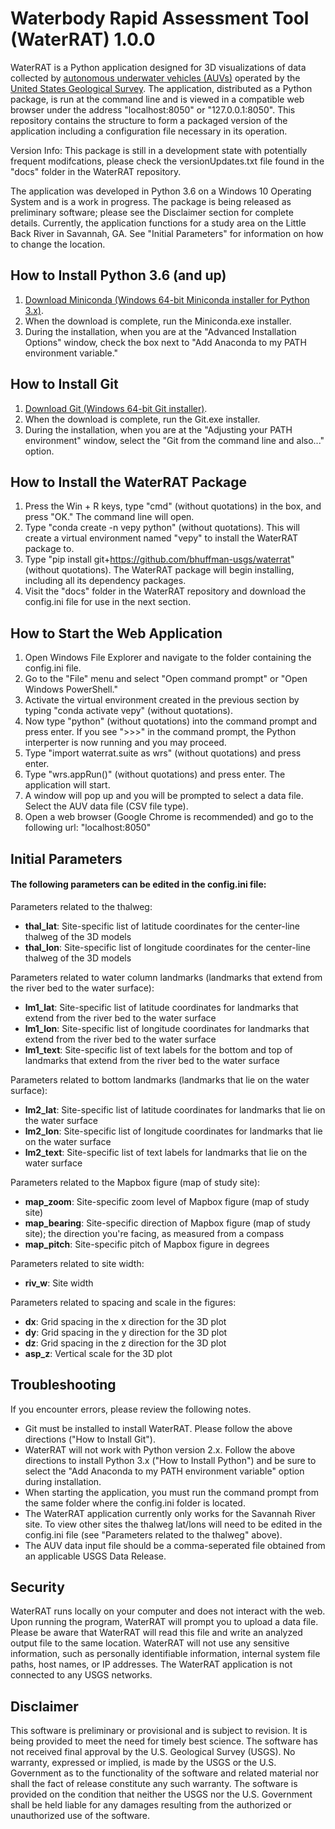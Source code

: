 Waterbody Rapid Assessment Tool (WaterRAT) 1.0.0
===============

WaterRAT is a Python application designed for 3D visualizations of data collected by [autonomous underwater vehicles (AUVs)](https://www.usgs.gov/centers/oki-water/science/autonomous-underwater-vehicles-auv?qt-science_center_objects=0#qt-science_center_objects) operated by the [United States Geological Survey](https://www.usgs.gov/). The application, distributed as a Python package, is run at the command line and is viewed in a compatible web browser under the address "localhost:8050" or "127.0.0.1:8050". This repository contains the structure to form a packaged version of the application including a configuration file necessary in its operation. 

Version Info: This package is still in a development state with potentially frequent modifcations, please check the versionUpdates.txt file found in the "docs" folder in the WaterRAT repository.

The application was developed in Python 3.6 on a Windows 10 Operating System and is a work in progress. The package is being released as preliminary software; please see the Disclaimer section for complete details. Currently, the application functions for a study area on the Little Back River in Savannah, GA. See "Initial Parameters" for information on how to change the location.

## How to Install Python 3.6 (and up)

1. [Download Miniconda (Windows 64-bit Miniconda installer for Python 3.x)](https://conda.io/en/latest/miniconda.html).
2. When the download is complete, run the Miniconda.exe installer. 
3. During the installation, when you are at the "Advanced Installation Options" window, check the box next to "Add Anaconda to my PATH environment variable." 

## How to Install Git

1. [Download Git (Windows 64-bit Git installer)](https://git-scm.com/download/win).
2. When the download is complete, run the Git.exe installer. 
3. During the installation, when you are at the "Adjusting your PATH environment" window, select the "Git from the command line and also..." option.

## How to Install the WaterRAT Package

1. Press the Win + R keys, type "cmd" (without quotations) in the box, and press "OK." The command line will open.
2. Type "conda create -n vepy python" (without quotations).  This will create a virtual environment named "vepy" to install the WaterRAT package to.
3. Type "pip install git+https://github.com/bhuffman-usgs/waterrat" (without quotations).  The WaterRAT package will begin installing, including all its dependency packages.
4. Visit the "docs" folder in the WaterRAT repository and download the config.ini file for use in the next section.

## How to Start the Web Application

1. Open Windows File Explorer and navigate to the folder containing the config.ini file.
2. Go to the "File" menu and select "Open command prompt" or "Open Windows PowerShell."
3. Activate the virtual environment created in the previous section by typing "conda activate vepy" (without quotations).
3. Now type "python" (without quotations) into the command prompt and press enter. If you see ">>>" in the command prompt, the Python interperter is now running and you may proceed.
4. Type "import waterrat.suite as wrs" (without quotations) and press enter.
5. Type "wrs.appRun()" (without quotations) and press enter. The application will start.
6. A window will pop up and you will be prompted to select a data file. Select the AUV data file (CSV file type).
7. Open a web browser (Google Chrome is recommended) and go to the following url: "localhost:8050"

## Initial Parameters

#### The following parameters can be edited in the config.ini file:

Parameters related to the thalweg:

* **thal_lat**: Site-specific list of latitude coordinates for the center-line thalweg of the 3D models
* **thal_lon**: Site-specific list of longitude coordinates for the center-line thalweg of the 3D models

Parameters related to water column landmarks (landmarks that extend from the river bed to the water surface):

* **lm1_lat**: Site-specific list of latitude coordinates for landmarks that extend from the river bed to the water surface
* **lm1_lon**: Site-specific list of longitude coordinates for landmarks that extend from the river bed to the water surface
* **lm1_text**: Site-specific list of text labels for the bottom and top of landmarks that extend from the river bed to the water surface

Parameters related to bottom landmarks (landmarks that lie on the water surface):

* **lm2_lat**: Site-specific list of latitude coordinates for landmarks that lie on the water surface
* **lm2_lon**: Site-specific list of longitude coordinates for landmarks that lie on the water surface
* **lm2_text**: Site-specific list of text labels for landmarks that lie on the water surface

Parameters related to the Mapbox figure (map of study site):

* **map_zoom**: Site-specific zoom level of Mapbox figure (map of study site)
* **map_bearing**: Site-specific direction of Mapbox figure (map of study site); the direction you're facing, as measured from a compass
* **map_pitch**: Site-specific pitch of Mapbox figure in degrees

Parameters related to site width:

* **riv_w**: Site width

Parameters related to spacing and scale in the figures:

* **dx**: Grid spacing in the x direction for the 3D plot
* **dy**: Grid spacing in the y direction for the 3D plot
* **dz**: Grid spacing in the z direction for the 3D plot
* **asp_z**: Vertical scale for the 3D plot

## Troubleshooting

If you encounter errors, please review the following notes.

*  Git must be installed to install WaterRAT. Please follow the above directions ("How to Install Git").
*  WaterRAT will not work with Python version 2.x. Follow the above directions to install Python 3.x ("How to Install Python") and be sure to select the "Add Anaconda to my PATH environment variable" option during installation. 
*  When starting the application, you must run the command prompt from the same folder where the config.ini folder is located. 
*  The WaterRAT application currently only works for the Savannah River site. To view other sites the thalweg lat/lons will need to be edited in the config.ini file (see "Parameters related to the thalweg" above).
*  The AUV data input file should be a comma-seperated file obtained from an applicable USGS Data Release.

## Security

WaterRAT runs locally on your computer and does not interact with the web. Upon running the program, WaterRAT will prompt you to upload a data file. Please be aware that WaterRAT will read this file and write an analyzed output file to the same location. WaterRAT will not use any sensitive information, such as personally identifiable information, internal system file paths, host names, or IP addresses. The WaterRAT application is not connected to any USGS networks. 

## Disclaimer

This software is preliminary or provisional and is subject to revision. It is being provided to meet the need for timely best science. The software has not received final approval by the U.S. Geological Survey (USGS). No warranty, expressed or implied, is made by the USGS or the U.S. Government as to the functionality of the software and related material nor shall the fact of release constitute any such warranty. The software is provided on the condition that neither the USGS nor the U.S. Government shall be held liable for any damages resulting from the authorized or unauthorized use of the software.
